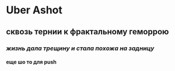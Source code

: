 # Uber Ashot
## сквозь тернии к фрактальному геморрою
### *жизнь дала трещину и стала похожа на задницу*
#### **еще шо то для push**